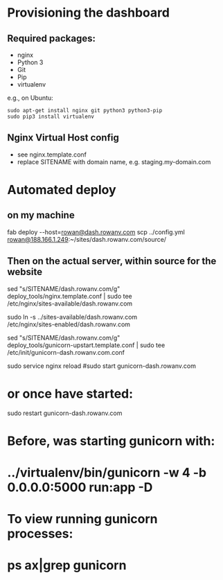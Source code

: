 Provisioning the dashboard
==========================

## Required packages:

* nginx
* Python 3
* Git
* Pip
* virtualenv

e.g., on Ubuntu:

	sudo apt-get install nginx git python3 python3-pip
	sudo pip3 install virtualenv

## Nginx Virtual Host config

* see nginx.template.conf
* replace SITENAME with domain name, e.g. staging.my-domain.com


# Automated deploy
## on my machine

fab deploy --host=rowan@dash.rowanv.com
scp ../config.yml rowan@188.166.1.249:~/sites/dash.rowanv.com/source/


## Then on the actual server, within source for the website

sed "s/SITENAME/dash.rowanv.com/g" \
    deploy_tools/nginx.template.conf | sudo tee \
    /etc/nginx/sites-available/dash.rowanv.com

sudo ln -s ../sites-available/dash.rowanv.com \
    /etc/nginx/sites-enabled/dash.rowanv.com

sed "s/SITENAME/dash.rowanv.com/g" \
    deploy_tools/gunicorn-upstart.template.conf | sudo tee \
    /etc/init/gunicorn-dash.rowanv.com.conf

sudo service nginx reload
#sudo start gunicorn-dash.rowanv.com
# or once have started:
sudo restart gunicorn-dash.rowanv.com
# Before, was starting gunicorn with:
# ../virtualenv/bin/gunicorn -w 4 -b 0.0.0.0:5000 run:app -D
# To view running gunicorn processes:
# ps ax|grep gunicorn
